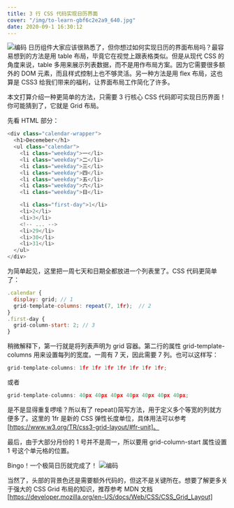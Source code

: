 ```yaml
---
title: 3 行 CSS 代码实现日历界面
cover: "/img/to-learn-gbf6c2e2a9_640.jpg"
date: 2020-09-1 16:30:12
---
```


![编码](/img/20220324231453.png)
日历组件大家应该很熟悉了，但你想过如何实现日历的界面布局吗？最容易想到的方法是用 table 布局，毕竟它在视觉上跟表格类似。但是从现代 CSS 的角度来说，table 多用来展示列表数据，而不是用作布局方案。因为它需要很多额外的 DOM 元素，而且样式控制上也不够灵活。另一种方法是用 flex 布局，这也算是 CSS3 给我们带来的福利，让界面布局工作简化了许多。

本文打算介绍一种更简单的方法，只需要 3 行核心 CSS 代码即可实现日历界面！你可能猜到了，它就是 Grid 布局。

先看 HTML 部分：

```js
<div class="calendar-wrapper">
  <h1>Decemeber</h1>
  <ul class="calendar">
    <li class="weekday">一</li>
    <li class="weekday">二</li>
    <li class="weekday">三</li>
    <li class="weekday">四</li>
    <li class="weekday">五</li>
    <li class="weekday">六</li>
    <li class="weekday">日</li>

    <li class="first-day">1</li>
    <li>2</li>
    <li>3</li>
    <!-- ... -->
    <li>29</li>
    <li>30</li>
    <li>31</li>
  </ul>
</div>
```

为简单起见，这里把一周七天和日期全都放进一个列表里了。CSS 代码更简单了：

```js
.calendar {
  display: grid; // 1
  grid-template-columns: repeat(7, 1fr);  // 2
}
.first-day {
  grid-column-start: 2; // 3
}
```

稍微解释下，第一行就是将列表声明为 grid 容器。第二行的属性 grid-template-columns 用来设置每列的宽度。一周有 7 天，因此需要 7 列。也可以这样写：

```js
grid-template-columns: 1fr 1fr 1fr 1fr 1fr 1fr 1fr;
```

或者

```js
grid-template-columns: 40px 40px 40px 40px 40px 40px 40px;
```

是不是显得重复啰嗦？所以有了 repeat()简写方法，用于定义多个等宽的列就方便多了。这里的 1fr 是新的 CSS 弹性长度单位，具体用法可以参考 [https://www.w3.org/TR/css3-grid-layout/#fr-unit]。

最后，由于大部分月份的 1 号并不是周一，所以要用 grid-column-start 属性设置 1 号这个单元格的位置。

Bingo！一个极简日历就完成了！
![编码](/img/20220324231508.png)

当然了，头部的背景色还是需要额外代码的，但这不是关键所在。想要了解更多关于强大的 CSS Grid 布局的知识，推荐参考 MDN 文档 [https://developer.mozilla.org/en-US/docs/Web/CSS/CSS_Grid_Layout]

